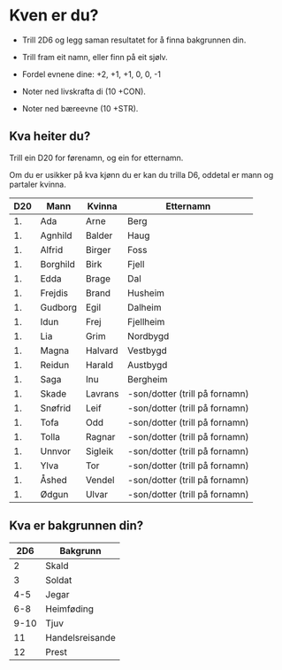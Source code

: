 # Kven er du?

- Trill 2D6 og legg saman resultatet for å finna bakgrunnen din.

- Trill fram eit namn, eller finn på eit sjølv.

- Fordel evnene dine:
  +2, +1, +1, 0, 0, -1

- Noter ned livskrafta di (10 +CON).

- Noter ned bæreevne (10 +STR).

## Kva heiter du?

Trill ein D20 for førenamn, og ein for etternamn.  

Om du er usikker på kva kjønn du er kan du trilla D6, oddetal er mann og partaler kvinna.

| D20 | Mann     | Kvinna  | Etternamn                       |
| --- | -------- | ------- | ------------------------------- |
| 1.  | Ada      | Arne    | Berg                            |
| 1.  | Agnhild  | Balder  | Haug                            |
| 1.  | Alfrid   | Birger  | Foss                            |
| 1.  | Borghild | Birk    | Fjell                           |
| 1.  | Edda     | Brage   | Dal                             |
| 1.  | Frejdis  | Brand   | Husheim                         |
| 1.  | Gudborg  | Egil    | Dalheim                         |
| 1.  | Idun     | Frej    | Fjellheim                       |
| 1.  | Lia      | Grim    | Nordbygd                        |
| 1.  | Magna    | Halvard | Vestbygd                        |
| 1.  | Reidun   | Harald  | Austbygd                        |
| 1.  | Saga     | Inu     | Bergheim                        |
| 1.  | Skade    | Lavrans  | \-son/dotter (trill på fornamn) |
| 1.  | Snøfrid  | Leif    | \-son/dotter (trill på fornamn) |
| 1.  | Tofa     | Odd     | \-son/dotter (trill på fornamn) |
| 1.  | Tolla    | Ragnar  | \-son/dotter (trill på fornamn) |
| 1.  | Unnvor   | Sigleik | \-son/dotter (trill på fornamn) |
| 1.  | Ylva     | Tor     | \-son/dotter (trill på fornamn) |
| 1.  | Åshed    | Vendel  | \-son/dotter (trill på fornamn) |
| 1.  | Ødgun    | Ulvar   | \-son/dotter (trill på fornamn) |

## Kva er bakgrunnen din?
| 2D6 | Bakgrunn |
| ---- | --------------- |
| 2    | Skald           | 
|3 | Soldat |
| 4-5 | Jegar |
| 6-8  | Heimføding      |
| 9-10 | Tjuv            |
| 11   | Handelsreisande |
| 12   | Prest|




